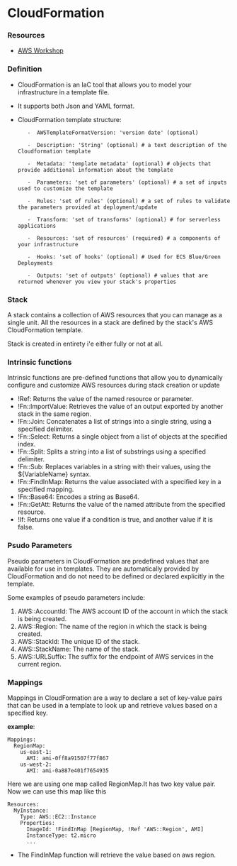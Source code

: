 # CloudFormation

### Resources 
- [AWS Workshop](https://catalog.workshops.aws/cfn101/en-US/introduction)


### Definition

-  CloudFormation is an IaC tool that allows you to model your infrastructure in a template file.
-  It supports both Json and YAML format.
-  CloudFormation template structure:

          -  AWSTemplateFormatVersion: 'version date' (optional)
          
          -  Description: 'String' (optional) # a text description of the Cloudformation template
            
          -  Metadata: 'template metadata' (optional) # objects that provide additional information about the template
            
          -  Parameters: 'set of parameters' (optional) # a set of inputs used to customize the template
            
          -  Rules: 'set of rules' (optional) # a set of rules to validate the parameters provided at deployment/update
            
          -  Transform: 'set of transforms' (optional) # for serverless applications
            
          -  Resources: 'set of resources' (required) # a components of your infrastructure
            
          -  Hooks: 'set of hooks' (optional) # Used for ECS Blue/Green Deployments
            
          -  Outputs: 'set of outputs' (optional) # values that are returned whenever you view your stack's properties
 
 ### Stack
 
 A stack contains a collection of AWS resources that you can manage as a single unit. All the resources in a stack are defined by the stack's AWS CloudFormation template.
 
 Stack is created in entirety i'e either fully or not at all.
 

### Intrinsic functions

 Intrinsic functions are pre-defined functions that allow you to dynamically configure and customize AWS resources during stack creation or update
 
 
-  !Ref: Returns the value of the named resource or parameter.
-  !Fn::ImportValue: Retrieves the value of an output exported by another stack in the same region.
-  !Fn::Join: Concatenates a list of strings into a single string, using a specified delimiter.
-  !Fn::Select: Returns a single object from a list of objects at the specified index.
-  !Fn::Split: Splits a string into a list of substrings using a specified delimiter.
-  !Fn::Sub: Replaces variables in a string with their values, using the ${VariableName} syntax.
-  !Fn::FindInMap: Returns the value associated with a specified key in a specified mapping.
-  !Fn::Base64: Encodes a string as Base64.
-  !Fn::GetAtt: Returns the value of the named attribute from the specified resource.
-  !If: Returns one value if a condition is true, and another value if it is false.

### Psudo Parameters

Pseudo parameters in CloudFormation are predefined values that are available for use in templates. They are automatically provided by CloudFormation and do not need to be defined or declared explicitly in the template.

Some examples of pseudo parameters include:

1.  AWS::AccountId: The AWS account ID of the account in which the stack is being created.
2.  AWS::Region: The name of the region in which the stack is being created.
3.  AWS::StackId: The unique ID of the stack.
4.  AWS::StackName: The name of the stack.
5.  AWS::URLSuffix: The suffix for the endpoint of AWS services in the current region.

### Mappings

Mappings in CloudFormation are a way to declare a set of key-value pairs that can be used in a template to look up and retrieve values based on a specified key.

__example__:

```
Mappings:
  RegionMap:
    us-east-1:
      AMI: ami-0ff8a91507f77f867
    us-west-2:
      AMI: ami-0a887e401f7654935
```
Here we are using one map called RegionMap.It has two key value pair.
Now we can use this map like this

```
Resources:
  MyInstance:
    Type: AWS::EC2::Instance
    Properties:
      ImageId: !FindInMap [RegionMap, !Ref 'AWS::Region', AMI]
      InstanceType: t2.micro
      ...
```
-  The FindInMap function will retrieve the value based on aws region.
